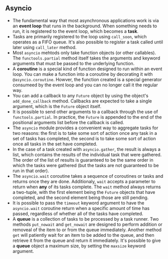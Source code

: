 ## Asyncio

* The fundamental way that most asynchronous applications work is via an **event loop** that runs in the background. When something needs to run, it is registered to the event loop, which becomes a **task**.
* Tasks are primarily registered to the loop using `call_soon`, which operates as a FIFO queue. It's also possible to register a task called until later using `call_later` method.
* Most `asyncio` mehtods only take function objects (or other callables). The `functools.partial` method itself takes the arguments and keyword arguments that must be passed to the underlying function.
* A **coroutine** is a special kind of function designed to run within an event loop. You can make a function into a coroutine by decorating it with `@asyncio.coroutine`. Howver, the function created is a special generator consumeed by the event loop and you can no longer call it the regular way.
* You can add a callback to any `Future` object by using the object's `add_done_callback` method. Callbacks are expected to take a single argument, which is the `Future` object itself.
* It is possible to send other arguments to a callback through the use of `functools.partial`. In practice, the `Future` is appended to the end of the positional arguments list before the callback is called.
* The `asyncio` module provides a convenient way to aggregate tasks for two reasons: the first is to take some sort of action once any task in a set of tasks has completed, the second is to take some sort of action once all tasks in the set have completed.
* In the case of a task created with `asyncio.gather`, the result is always a list, which contains the results of the individual task that were gathered. The order of the list of results is guaranteed to be the same order in which the tasks were gathered (but the tasks are not guaranteed to be run in that order).
* The `asyncio.wait` coroutine takes a sequence of coroutines or tasks and returns once they are done. Additionaly, `wait` accepts a parameter to return when **any** of its tasks complete. The `wait` method always returns a two-tuple, with the first element being the `Future` objects that have completed, and the second element being those are still pending.
* It is possible to pass the `timeout` keyword argument to have the `asyncio.wait` coroutine return when a specific amount of time has passed, regardless of whether all of the tasks have completed.
* A **queue** is a collection of tasks to be processed by a task runner. Two methods `put_nowait` and `get_nowait` are designed to perform addition or removeal of the item to or from the queue immediately. Another method `get` will patiently wait for an item to be added to the queue, and then retrieve it from the queue and return it immediately. It's possible to give a **queue** object a maximum size, by setting the `maxsize` keyword argument.
